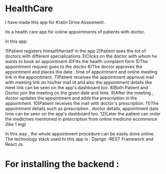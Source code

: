 # HealthCare
I have made this app for Kratin Drive Assesment.

Its a health care app for online appointments of patients with doctor.

 In this app:
 
 1)Patient registers himself/herself in the app
 2)Patient sees the list of doctors with different specializations 
 3)Clicks on the doctor with whom he wants to book an appointment
 4)Fills the health complaint form 
 5)The appointment request goes to the doctor
 6)The doctor approves the appointment and places the date , time of appointment and online meeting link in the appointment.
 7)Patient receives the appointment approval mail with meeting link on his/her mail id and also the appointment details like meet link can be seen on the app's dashboard too.
 8)Both Patient and Doctor join the meeting on the given date and time.
 9)After the meeting , doctor updates the appointment and adds the prescription in the appointment.
 10)Patient receives the mail with doctor's prescription.
 11)The appointment details such as prescription , doctor details, appointment date time can be seen on the app's dashboard too.
 12)Later the patient can order the medicines mentioned in prescription from online medicine ecommerce (like 1 mg)

In this way , the whole appointment procedure can be easily done online.
The technology stack used fo this app is : Django -REST Framework and React Js 

# For installing the backend :

